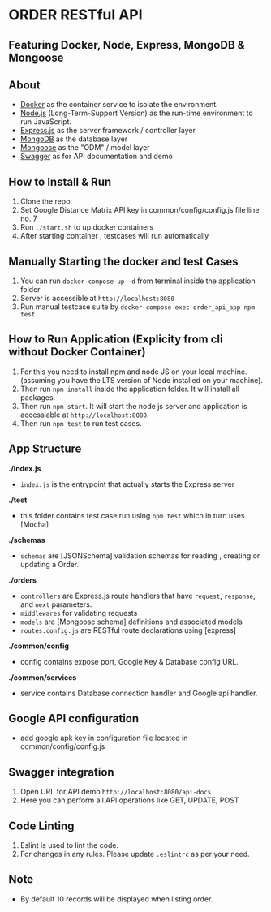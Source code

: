 # ORDER RESTful API
## Featuring Docker, Node, Express, MongoDB & Mongoose

## About

- [Docker](https://www.docker.com/) as the container service to isolate the environment.
- [Node.js](https://nodejs.org/en/) (Long-Term-Support Version) as the run-time environment to run JavaScript.
- [Express.js](https://expressjs.com/) as the server framework / controller layer
- [MongoDB](https://www.mongodb.com/) as the database layer
- [Mongoose](https://mongoosejs.com/) as the "ODM" / model layer
- [Swagger](https://swagger.io/) as for API documentation and demo

## How to Install & Run

1.  Clone the repo
2.  Set Google Distance Matrix API key in common/config/config.js file line no. 7
3.  Run `./start.sh` to up docker containers
4.  After starting container , testcases will run automatically

## Manually Starting the docker and test Cases

1. You can run `docker-compose up -d` from terminal inside the application folder
2. Server is accessible at `http://localhost:8080`
3. Run manual testcase suite by `docker-compose exec order_api_app npm test`

## How to Run Application (Explicity from cli without Docker Container) 

1. For this you need to install npm and node JS on your local machine. (assuming you have the LTS version of Node installed on your machine).
2. Then run `npm install` inside the application folder. It will install all packages.
3. Then run `npm start`. It will start the node js server and application is accessiable at `http://localhost:8080`.
4. Then run `npm test` to run test cases.

## App Structure

**./index.js**
- `index.js` is the entrypoint that actually starts the Express server

**./test**
- this folder contains test case run using `npm test` which in turn uses [Mocha]

**./schemas**
- `schemas` are [JSONSchema] validation schemas for reading , creating or updating a Order.

**./orders**
- `controllers` are Express.js route handlers that have `request`, `response`, and `next` parameters.
- `middlewares` for validating requests
- `models` are [Mongoose schema] definitions and associated models
- `routes.config.js` are RESTful route declarations using [express]

**./common/config**
- config contains expose port, Google Key & Database config URL.

**./common/services**
- service contains Database connection handler and Google api handler.

## Google API configuration ##
- add google apk key in configuration file located in common/config/config.js

## Swagger integration

1. Open URL for API demo `http://localhost:8080/api-docs`
2. Here you can perform all API operations like GET, UPDATE, POST

## Code Linting 

1. Eslint is used to lint the code.
2. For changes in any rules. Please update `.eslintrc` as per your need.

## Note
- By default 10 records will be displayed when listing order.
